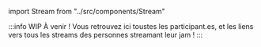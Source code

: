 import Stream from "../src/components/Stream"

:::info WIP
À venir ! Vous retrouvez ici toustes les participant.es, et les liens vers tous les streams des personnes streamant leur jam !
:::

<Stream channel="meucheroume"/>